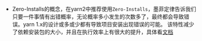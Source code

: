 - Zero-Installs的概念，在yarn2中推荐使用`Zero-Installs`，墨菲定律告诉我们只要一件事情有出错概率，无论概率多小发生的次数多了，最终都会导致错误。yarn 1.x的设计或多或少都有导致项目安装出现错误的可能。
该特性减少了依赖安装包的大小，并且在执行效率上有很大的提升，具体看[文档](https://yarnpkg.com/features/zero-installs#is-it-different-from-just-checking-in-the-node_modules-folder)
